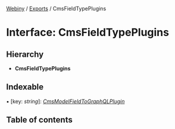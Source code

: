 [Webiny](../README.md) / [Exports](../modules.md) / CmsFieldTypePlugins

# Interface: CmsFieldTypePlugins

## Hierarchy

* **CmsFieldTypePlugins**

## Indexable

▪ [key: *string*]: [*CmsModelFieldToGraphQLPlugin*](cmsmodelfieldtographqlplugin.md)

## Table of contents
